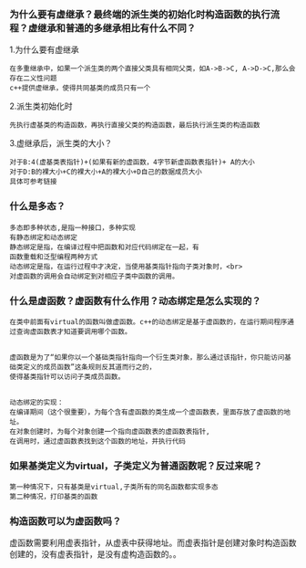 ### 为什么要有虚继承？最终端的派生类的初始化时构造函数的执行流程？虚继承和普通的多继承相比有什么不同？
1.为什么要有虚继承
```
在多重继承中，如果一个派生类的两个直接父类具有相同父类，如A->B->C, A->D->C,那么会存在二义性问题
c++提供虚继承，使得共同基类的成员只有一个
```
2.派生类初始化时
```
先执行虚基类的构造函数，再执行直接父类的构造函数，最后执行派生类的构造函数
```
3.虚继承后，派生类的大小？
```
对于B:4(虚基类表指针)+(如果有新的虚函数，4字节新虚函数表指针)+ A的大小
对于D:B的裸大小+C的裸大小+A的裸大小+D自己的数据成员大小
具体可参考链接
```

### 什么是多态？
```
多态即多种状态,是指一种接口，多种实现
有静态绑定和动态绑定
静态绑定是指，在编译过程中把函数和对应代码绑定在一起，有
函数重载和泛型编程两种方式
动态绑定是指，在运行过程中才决定，当使用基类指针指向子类对象时，<br>
对虚函数的调用会自动绑定到对相应子类中函数的调用。
```

### 什么是虚函数？虚函数有什么作用？动态绑定是怎么实现的？
```
在类中前面有virtual的函数叫做虚函数。c++的动态绑定是基于虚函数的，在运行期间程序通过查询虚函数表才知道要调用哪个函数。


虚函数是为了“如果你以一个基础类指针指向一个衍生类对象，那么通过该指针，你只能访问基础类定义的成员函数”这条规则反其道而行之的，
使得基类指针可以访问子类成员函数。


动态绑定的实现：
在编译期间（这个很重要），为每个含有虚函数的类生成一个虚函数表，里面存放了虚函数的地址。
在对象创建时，为每个对象创建一个指向虚函数表的虚函数表指针,
在调用时，通过虚函数表找到这个函数的地址，并执行代码
```

### 如果基类定义为virtual，子类定义为普通函数呢？反过来呢？
```
第一种情况下，只有基类是virtual,子类所有的同名函数都实现多态
第二种情况，打印基类的函数
```

### 构造函数可以为虚函数吗？
虚函数需要利用虚表指针，从虚表中获得地址。而虚表指针是创建对象时构造函数创建的，没有虚表指针，是没有虚构造函数的。。

